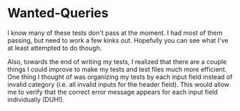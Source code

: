 # Wanted-Queries
 I know many of these tests don't pass at the moment. I had most of them passing, but need to work a few kinks out. 
 Hopefully you can see what I've at least attempted to do though. 
 
 Also, towards the end of writing my tests, I realized that there are a couple things I could improve to make my tests 
 and test files much more efficient. One thing I thought of was organizing my tests by each input field instead of 
 invalid category (i.e. all invalid inputs for the header field). This would allow me to verify that the correct error 
 message appears for each input field individually (DUH!).
